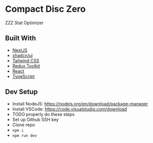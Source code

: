 # Compact Disc Zero

ZZZ Stat Optimizer 

## Built With

 - [NextJS](https://vercel.com/frameworks/nextjs)
 - [shadcn/ui](https://ui.shadcn.com/)
 - [Tailwind CSS](https://tailwindcss.com/)
 - [Redux Toolkit](https://redux-toolkit.js.org/)
 - [React](https://react.dev/)
 - [TypeScript](https://www.typescriptlang.org/)

## Dev Setup

 - Install NodeJS: https://nodejs.org/en/download/package-manager
 - Install VSCode: https://code.visualstudio.com/download
 - TODO properly do these steps
 - Set up Github SSH key
 - Clone repo 
 - `npm i`
 - `npm run dev`